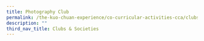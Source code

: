 ```yaml
---
title: Photography Club
permalink: /the-kuo-chuan-experience/co-curricular-activities-cca/clubs-n-societies/photography-club/
description: ""
third_nav_title: Clubs & Societies
---
```

